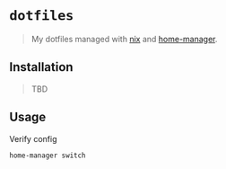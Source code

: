 # `dotfiles`

> My dotfiles managed with [nix](https://nixos.org/learn.html) and [home-manager](https://github.com/nix-community/home-manager).

## Installation

> TBD

## Usage

Verify config

```console
home-manager switch
```